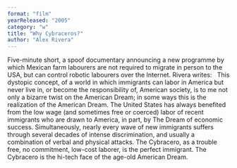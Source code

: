 ```yaml
---
format: "film"
yearReleased: "2005"
category: "w"
title: "Why Cybraceros?"
author: "Alex Rivera"
---
```

Five-minute short, a spoof documentary  announcing a new programme by which Mexican farm labourers are not  required to migrate in person to the USA, but can control robotic  labourers over the Internet. Rivera writes:
 
This dystopic concept, of a world in which  immigrants can labor in America but never live in, or become the  responsibility of, American society, is to me not only a bizarre  twist on the American Dream; in some ways this is the  realization of the American Dream. The United States has always  benefited from the low wage (and sometimes free or coerced) labor of  recent immigrants who are drawn to America, in part, by The Dream of  economic success. Simultaneously, nearly every wave of new  immigrants suffers through several decades of intense  discrimination, and usually a combination of verbal and physical  attacks. The Cybracero, as a trouble free, no commitment, low-cost  laborer, is the perfect immigrant. The Cybracero is the hi-tech face  of the age-old American Dream.